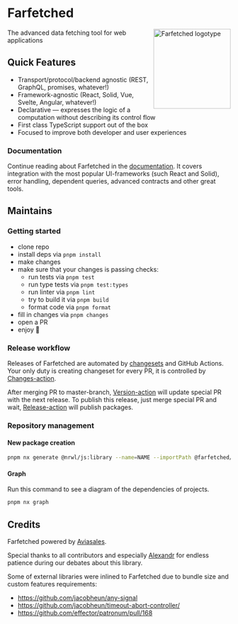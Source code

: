 # Farfetched

<img align="right" width="174" height="180" title="Farfetched logotype"
     src="./apps/website/docs/public/logo.svg">

The advanced data fetching tool for web applications

## Quick Features

- Transport/protocol/backend agnostic (REST, GraphQL, promises, whatever!)
- Framework-agnostic (React, Solid, Vue, Svelte, Angular, whatever!)
- Declarative — expresses the logic of a computation without describing its control flow
- First class TypeScript support out of the box
- Focused to improve both developer and user experiences

### Documentation

Continue reading about Farfetched in the [documentation](https://farfetched.pages.dev). It covers integration with the most popular UI-frameworks (such React and Solid), error handling, dependent queries, advanced contracts and other great tools.

## Maintains

### Getting started

- clone repo
- install deps via `pnpm install`
- make changes
- make sure that your changes is passing checks:
  - run tests via `pnpm test`
  - run type tests via `pnpm test:types`
  - run linter via `pnpm lint`
  - try to build it via `pnpm build`
  - format code via `pnpm format`
- fill in changes via `pnpm changes`
- open a PR
- enjoy 🎉

### Release workflow

Releases of Farfetched are automated by [changesets](https://github.com/changesets/changesets) and GitHub Actions. Your only duty is creating changeset for every PR, it is controlled by [Changes-action](./.github/workflows/changes.yml).

After merging PR to master-branch, [Version-action](./.github/workflows/version.yml) will update special PR with the next release. To publish this release, just merge special PR and wait, [Release-action](./.github/workflows/release.yml) will publish packages.

### Repository management

#### New package creation

```sh
pnpm nx generate @nrwl/js:library --name=NAME --importPath @farfetched/NAME
```

#### Graph

Run this command to see a diagram of the dependencies of projects.

```sh
pnpm nx graph
```

## Credits

Farfetched powered by [Aviasales](https://aviasales.com).

Special thanks to all contributors and especially [Alexandr](https://github.com/AlexandrHoroshih) for endless patience during our debates about this library.

Some of external libraries were inlined to Farfetched due to bundle size and custom features requirements:

- https://github.com/jacobheun/any-signal
- https://github.com/jacobheun/timeout-abort-controller/
- https://github.com/effector/patronum/pull/168
